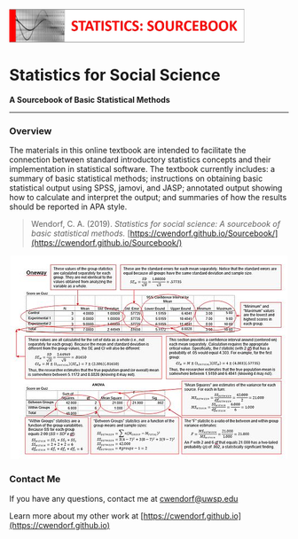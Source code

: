 <a href="https://cwendorf.github.io/Sourcebook/">
<img src="assets/sourcebook.jpg" height="60px;" align="left;">
</a>

# Statistics for Social Science

**A Sourcebook of Basic Statistical Methods**

---

### Overview

The materials in this online textbook are intended to facilitate the connection between standard introductory statistics concepts and their implementation in statistical software. The textbook currently includes: a summary of basic statistical methods; instructions on obtaining basic statistical output using SPSS, jamovi, and JASP; annotated output showing how to calculate and interpret the output; and summaries of how the results should be reported in APA style.

> Wendorf, C. A. (2019). _Statistics for social science: A sourcebook of basic statistical methods._ [https://cwendorf.github.io/Sourcebook/](https://cwendorf.github.io/Sourcebook/)

<a href="https://cwendorf.github.io/Sourcebook/">
<p align="center"><kbd><img src="assets/AnnotatedOutput.jpg"></kbd></p>
</a>

### Contact Me

If you have any questions, contact me at [cwendorf@uwsp.edu](mailto:cwendorf@uwsp.edu)

Learn more about my other work at [https://cwendorf.github.io](https://cwendorf.github.io)
